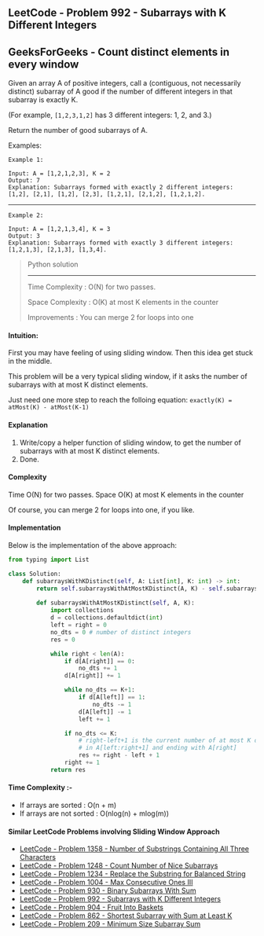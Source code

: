 ## LeetCode - Problem 992 - Subarrays with K Different Integers
## GeeksForGeeks - Count distinct elements in every window

Given an array A of positive integers, call a (contiguous, not necessarily distinct) subarray of A good if the number of different integers in that subarray is exactly K.

(For example, `[1,2,3,1,2]` has 3 different integers: 1, 2, and 3.)

Return the number of good subarrays of A.

Examples:

```
Example 1:

Input: A = [1,2,1,2,3], K = 2
Output: 7
Explanation: Subarrays formed with exactly 2 different integers: [1,2], [2,1], [1,2], [2,3], [1,2,1], [2,1,2], [1,2,1,2].
```
_____

```
Example 2:

Input: A = [1,2,1,3,4], K = 3
Output: 3
Explanation: Subarrays formed with exactly 3 different integers: [1,2,1,3], [2,1,3], [1,3,4].
```

> Python solution 
> ______________________
>
> Time Complexity   : O(N) for two passes.
>
> Space Complexity  : O(K) at most K elements in the counter
>
> Improvements      : You can merge 2 for loops into one

#### Intuition:
First you may have feeling of using sliding window.
Then this idea get stuck in the middle.

This problem will be a very typical sliding window,
if it asks the number of subarrays with at most K distinct elements.

Just need one more step to reach the folloing equation:
`exactly(K) = atMost(K) - atMost(K-1)`

#### Explanation
1. Write/copy a helper function of sliding window, to get the number of subarrays with at most K distinct elements.
1. Done.

#### Complexity
Time O(N) for two passes.
Space O(K) at most K elements in the counter

Of course, you can merge 2 for loops into one, if you like.

#### Implementation 
Below is the implementation of the above approach:

```python
from typing import List

class Solution:
    def subarraysWithKDistinct(self, A: List[int], K: int) -> int:
        return self.subarraysWithAtMostKDistinct(A, K) - self.subarraysWithAtMostKDistinct(A, K-1)
    
        def subarraysWithAtMostKDistinct(self, A, K):
            import collections
            d = collections.defaultdict(int)
            left = right = 0
            no_dts = 0 # number of distinct integers
            res = 0

            while right < len(A):
                if d[A[right]] == 0:
                    no_dts += 1
                d[A[right]] += 1

                while no_dts == K+1:
                    if d[A[left]] == 1:
                        no_dts -= 1
                    d[A[left]] -= 1
                    left += 1

                if no_dts <= K:
                    # right-left+1 is the current number of at most K distinct substrings 
                    # in A[left:right+1] and ending with A[right]
                    res += right - left + 1 
                right += 1
            return res
```

#### Time Complexity :-
- If arrays are sorted : O(n + m)
- If arrays are not sorted : O(nlog(n) + mlog(m))

#### Similar LeetCode Problems involving Sliding Window Approach
- [LeetCode - Problem 1358 - Number of Substrings Containing All Three Characters](https://leetcode.com/problems/number-of-substrings-containing-all-three-characters/discuss/516977/JavaC++Python-Easy-and-Concise)
- [LeetCode - Problem 1248 - Count Number of Nice Subarrays](https://leetcode.com/problems/count-number-of-nice-subarrays/discuss/419378/JavaC%2B%2BPython-Sliding-Window-atMost(K)-atMost(K-1))
- [LeetCode - Problem 1234 - Replace the Substring for Balanced String](https://leetcode.com/problems/replace-the-substring-for-balanced-string/discuss/408978/javacpython-sliding-window/367697)
- [LeetCode - Problem 1004 - Max Consecutive Ones III](https://leetcode.com/problems/max-consecutive-ones-iii/discuss/247564/javacpython-sliding-window/379427?page=3)
- [LeetCode - Problem 930 - Binary Subarrays With Sum](https://leetcode.com/problems/binary-subarrays-with-sum/discuss/186683/)
- [LeetCode - Problem 992 - Subarrays with K Different Integers](https://leetcode.com/problems/subarrays-with-k-different-integers/discuss/234482/JavaC%2B%2BPython-Sliding-Window-atMost(K)-atMost(K-1))
- [LeetCode - Problem 904 - Fruit Into Baskets](https://leetcode.com/problems/fruit-into-baskets/discuss/170740/Sliding-Window-for-K-Elements)
- [LeetCode - Problem 862 - Shortest Subarray with Sum at Least K](https://leetcode.com/problems/shortest-subarray-with-sum-at-least-k/discuss/143726/C%2B%2BJavaPython-O(N)-Using-Deque)
- [LeetCode - Problem 209 - Minimum Size Subarray Sum](https://leetcode.com/problems/minimum-size-subarray-sum/discuss/433123/JavaC++Python-Sliding-Window)